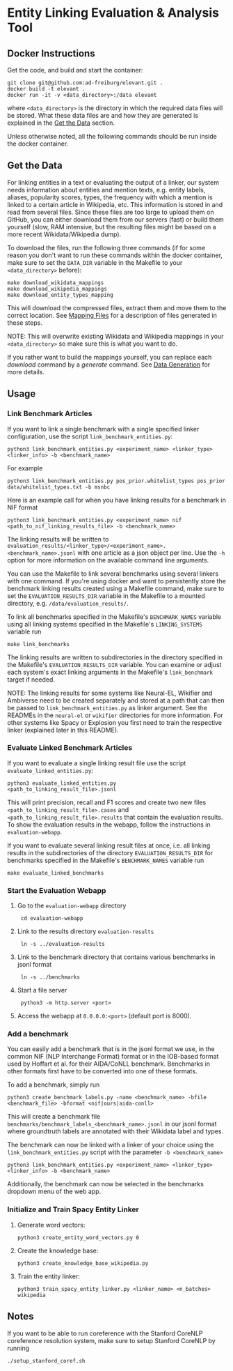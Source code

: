 # Entity Linking Evaluation & Analysis Tool

## Docker Instructions
Get the code, and build and start the container:

    git clone git@github.com:ad-freiburg/elevant.git .
    docker build -t elevant .
    docker run -it -v <data_directory>:/data elevant

where `<data_directory>` is the directory in which the required data files will be stored.
What these data files are and how they are generated is explained in the [Get the Data](#get-the-data) section.

Unless otherwise noted, all the following commands should be run inside the docker container.

## Get the Data
For linking entities in a text or evaluating the output of a linker, our system needs information about entities and mention texts,
e.g. entity labels, aliases, popularity scores, types, the frequency with which a mention is linked to a certain article in Wikipedia, etc.
This information is stored in and read from several files.
Since these files are too large to upload them on GitHub, you can either download them from our servers (fast)
or build them yourself (slow, RAM intensive, but the resulting files might be based on a more recent Wikidata/Wikipedia dump).

To download the files, run the following three commands
(if for some reason you don't want to run these commands within the docker container,
make sure to set the `DATA_DIR` variable in the Makefile to your `<data_directory>` before):

    make download_wikidata_mappings
    make download_wikipedia_mappings
    make download_entity_types_mapping
    
This will download the compressed files, extract them and move them to the correct location.
See [Mapping Files](docs/mapping_files.md) for a description of files generated in these steps.

NOTE: This will overwrite existing Wikidata and Wikipedia mappings in your `<data_directory>` so make sure this is
what you want to do.

If you rather want to build the mappings yourself, you can replace each *download* command by a *generate* command.
See [Data Generation](docs/data_generation.md) for more details.

## Usage

### Link Benchmark Articles
If you want to link a single benchmark with a single specified linker configuration, use the script `link_benchmark_entities.py`:

    python3 link_benchmark_entities.py <experiment_name> <linker_type> <linker_info> -b <benchmark_name>

For example

    python3 link_benchmark_entities.py pos_prior.whitelist_types pos_prior data/whitelist_types.txt -b msnbc

Here is an example call for when you have linking results for a benchmark in NIF format

    python3 link_benchmark_entities.py <experiment_name> nif <path_to_nif_linking_results_file> -b <benchmark_name>

The linking results will be written to `evaluation_results/<linker_type>/<experiment_name>.<benchmark_name>.jsonl`
with one article as a json object per line.
Use the `-h` option for more information on the available command line arguments.

You can use the Makefile to link several benchmarks using several linkers with one command.
If you're using docker and want to persistently store the benchmark linking results created using a Makefile command,
make sure to set the `EVALUATION_RESULTS_DIR` variable in the Makefile to a mounted directory, e.g. `/data/evaluation_results/`.

To link all benchmarks specified in the Makefile's `BENCHMARK_NAMES` variable
using all linking systems specified in the Makefile's `LINKING_SYSTEMS` variable run

    make link_benchmarks

The linking results are written to subdirectories in the directory specified in the Makefile's `EVALUATION_RESULTS_DIR` variable.
You can examine or adjust each system's exact linking arguments in the Makefile's `link_benchmark` target if needed.

NOTE: The linking results for some systems like Neural-EL, Wikifier and Ambiverse need to be created separately
and stored at a path that can then be passed to `link_benchmark_entities.py` as linker argument.
See the READMEs in the `neural-el` or `wikifier` directories for more information.
For other systems like Spacy or Explosion you first need to train the respective linker (explained later in this README).


### Evaluate Linked Benchmark Articles

If you want to evaluate a single linking result file use the script `evaluate_linked_entities.py`:

    python3 evaluate_linked_entities.py <path_to_linking_result_file>.jsonl

This will print precision, recall and F1 scores and create two new files
`<path_to_linking_result_file>.cases` and `<path_to_linking_result_file>.results` that contain the evaluation results.
To show the evaluation results in the webapp, follow the instructions in `evaluation-webapp`.

If you want to evaluate several linking result files at once, i.e. all linking results in the subdirectories of the
directory `EVALUATION_RESULTS_DIR` for benchmarks specified in the Makefile's `BENCHMARK_NAMES` variable run

    make evaluate_linked_benchmarks


### Start the Evaluation Webapp

1. Go to the `evaluation-webapp` directory

        cd evaluation-webapp

2. Link to the results directory `evaluation-results`

        ln -s ../evaluation-results

3. Link to the benchmark directory that contains various benchmarks in jsonl format

        ln -s ../benchmarks

4. Start a file server

        python3 -m http.server <port>

5. Access the webapp at `0.0.0.0:<port>` (default port is 8000).

### Add a benchmark

You can easily add a benchmark that is in the jsonl format we use, in the common NIF (NLP Interchange Format) format
or in the IOB-based format used by Hoffart et al. for their AIDA/CoNLL benchmark.
Benchmarks in other formats first have to be converted into one of these formats.

To add a benchmark, simply run

    python3 create_benchmark_labels.py -name <benchmark_name> -bfile <benchmark_file> -bformat <nif|ours|aida-conll>

This will create a benchmark file `benchmarks/benchmark_labels_<benchmark_name>.jsonl` in our jsonl format where
groundtruth labels are annotated with their Wikidata label and types.

The benchmark can now be linked with a linker of your choice using the `link_benchmark_entities.py` script with the parameter `-b <benchmark_name>`

    python3 link_benchmark_entities.py <experiment_name> <linker_type> <linker_info> -b <benchmark_name>

Additionally, the benchmark can now be selected in the benchmarks dropdown menu of the web app.

### Initialize and Train Spacy Entity Linker

1. Generate word vectors:

       python3 create_entity_word_vectors.py 0
2. Create the knowledge base:

       python3 create_knowledge_base_wikipedia.py
3. Train the entity linker:

       python3 train_spacy_entity_linker.py <linker_name> <n_batches> wikipedia

## Notes

If you want to be able to run coreference with the Stanford CoreNLP coreference resolution system, make sure to setup Stanford CoreNLP by running

    ./setup_stanford_coref.sh
